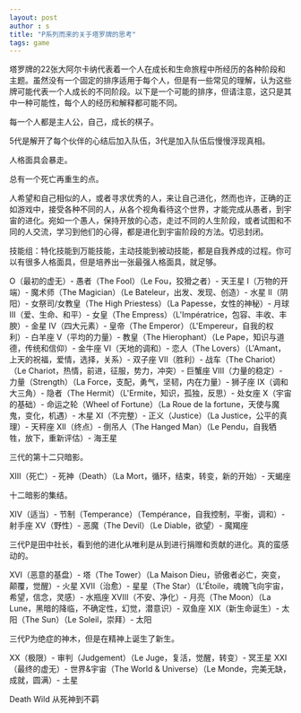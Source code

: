 ```yaml
---
layout: post
author : s
title: "P系列而来的关于塔罗牌的思考"
tags: game
---
```


塔罗牌的22张大阿尔卡纳代表着一个人在成长和生命旅程中所经历的各种阶段和主题。虽然没有一个固定的排序适用于每个人，但是有一些常见的理解，认为这些牌可能代表一个人成长的不同阶段。以下是一个可能的排序，但请注意，这只是其中一种可能性，每个人的经历和解释都可能不同。

每一个人都是主人公，自己，成长的棋子。

5代是解开了每个伙伴的心结后加入队伍，3代是加入队伍后慢慢浮现真相。

人格面具会暴走。

总有一个死亡再重生的点。

人希望和自己相似的人，或者寻求优秀的人，来让自己进化，然而也许，正确的正如游戏中，接受各种不同的人，从各个视角看待这个世界，才能完成从愚者，到宇宙的进化。宛如一个愚人，保持开放的心态，走过不同的人生阶段，或者试图和不同的人交流，学习到他们的心得，都是进化到宇宙阶段的方法。切忌封闭。

技能组：特化技能到万能技能，主动技能到被动技能，都是自我养成的过程。你可以有很多人格面具，但是培养出一张最强人格面具，就足够。

Ο（最初的虚无）- 愚者（The Fool）（Le Fou，狡猾之者）- 天王星
I（万物的开端）- 魔术师（The Magician）（Le Bateleur，出发、发现、创造）- 水星
II（阴阳）- 女祭司/女教皇（The High Priestess）（La Papesse，女性的神秘）- 月球
III（爱、生命、和平）- 女皇（The Empress）（L'Impératrice，包容、丰收、丰腴）- 金星
IV（四大元素）- 皇帝（The Emperor）（L'Empereur，自我的权利）- 白羊座
V（平均的力量）- 教皇（The Hierophant）（Le Pape，知识与道德，传统和信仰）- 金牛座
VI（天地的调和）- 恋人（The Lovers）（L'Amant，上天的祝福，爱情，选择，关系）- 双子座
VII（胜利）- 战车（The Chariot）（Le Chariot，热情，前进，征服，势力，冲突）- 巨蟹座
VIII（力量的稳定）- 力量（Strength）（La Force，支配，勇气，坚韧，内在力量）- 狮子座
IX（调和大三角）- 隐者（The Hermit）（L'Ermite，知识，孤独，反思）- 处女座
X（宇宙的基础）- 命运之轮（Wheel of Fortune）（La Roue de la fortune，天使与魔鬼，变化，机遇）- 木星
XI（不完整）- 正义（Justice）（La Justice，公平的真理）- 天秤座
XII（终点）- 倒吊人（The Hanged Man）（Le Pendu，自我牺牲，放下，重新评估）- 海王星

三代的第十二只暗影。

XIII（死亡）- 死神（Death）（La Mort，循环，结束，转变，新的开始）- 天蝎座

十二暗影的集结。

XIV（适当）- 节制（Temperance）（Tempérance，自我控制，平衡，调和）- 射手座
XV（野性）- 恶魔（The Devil）（Le Diable，欲望）- 魔羯座

三代P是田中社长，看到他的进化从唯利是从到进行捐赠和贡献的进化。真的蛮感动的。

XVI（恶意的基盘）- 塔（The Tower）（La Maison Dieu，骄傲者必亡，突变，颠覆，觉醒）- 火星
XVII（治愈）- 星星（The Star）（L'Étoile，魂魄飞向宇宙，希望，信念，灵感）- 水瓶座
XVIII（不安、净化）- 月亮（The Moon）（La Lune，黑暗的降临，不确定性，幻觉，潜意识）- 双鱼座
XIX（新生命诞生）- 太阳（The Sun）（Le Soleil，崇拜）- 太阳

三代P为绝症的神木，但是在精神上诞生了新生。

XX（极限）- 审判（Judgement）（Le Juge，复活，觉醒，转变）- 冥王星
XXI（最终的虚无）- 世界&宇宙（The World & Universe）（Le Monde，完美无缺，成就，圆满）- 土星

Death Wild 从死神到不羁
